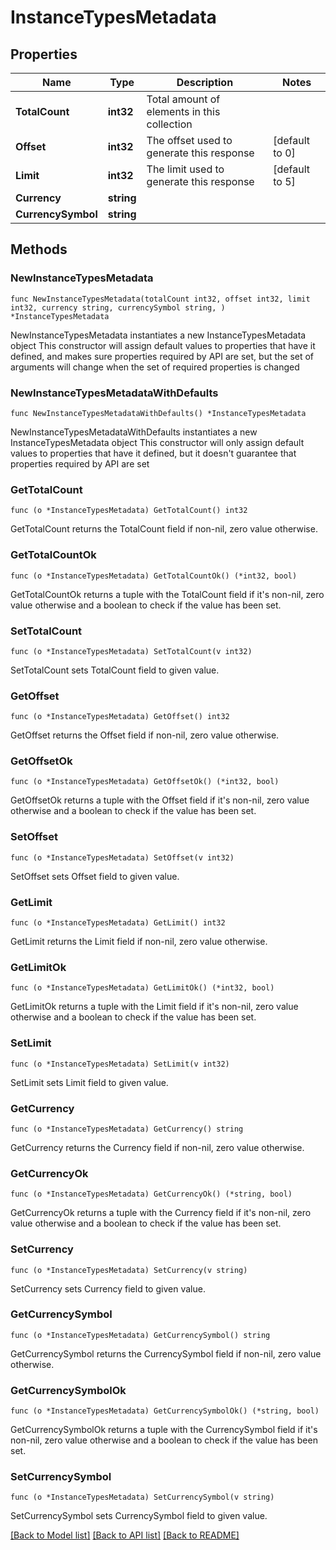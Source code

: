 # InstanceTypesMetadata

## Properties

Name | Type | Description | Notes
------------ | ------------- | ------------- | -------------
**TotalCount** | **int32** | Total amount of elements in this collection | 
**Offset** | **int32** | The offset used to generate this response | [default to 0]
**Limit** | **int32** | The limit used to generate this response | [default to 5]
**Currency** | **string** |  | 
**CurrencySymbol** | **string** |  | 

## Methods

### NewInstanceTypesMetadata

`func NewInstanceTypesMetadata(totalCount int32, offset int32, limit int32, currency string, currencySymbol string, ) *InstanceTypesMetadata`

NewInstanceTypesMetadata instantiates a new InstanceTypesMetadata object
This constructor will assign default values to properties that have it defined,
and makes sure properties required by API are set, but the set of arguments
will change when the set of required properties is changed

### NewInstanceTypesMetadataWithDefaults

`func NewInstanceTypesMetadataWithDefaults() *InstanceTypesMetadata`

NewInstanceTypesMetadataWithDefaults instantiates a new InstanceTypesMetadata object
This constructor will only assign default values to properties that have it defined,
but it doesn't guarantee that properties required by API are set

### GetTotalCount

`func (o *InstanceTypesMetadata) GetTotalCount() int32`

GetTotalCount returns the TotalCount field if non-nil, zero value otherwise.

### GetTotalCountOk

`func (o *InstanceTypesMetadata) GetTotalCountOk() (*int32, bool)`

GetTotalCountOk returns a tuple with the TotalCount field if it's non-nil, zero value otherwise
and a boolean to check if the value has been set.

### SetTotalCount

`func (o *InstanceTypesMetadata) SetTotalCount(v int32)`

SetTotalCount sets TotalCount field to given value.


### GetOffset

`func (o *InstanceTypesMetadata) GetOffset() int32`

GetOffset returns the Offset field if non-nil, zero value otherwise.

### GetOffsetOk

`func (o *InstanceTypesMetadata) GetOffsetOk() (*int32, bool)`

GetOffsetOk returns a tuple with the Offset field if it's non-nil, zero value otherwise
and a boolean to check if the value has been set.

### SetOffset

`func (o *InstanceTypesMetadata) SetOffset(v int32)`

SetOffset sets Offset field to given value.


### GetLimit

`func (o *InstanceTypesMetadata) GetLimit() int32`

GetLimit returns the Limit field if non-nil, zero value otherwise.

### GetLimitOk

`func (o *InstanceTypesMetadata) GetLimitOk() (*int32, bool)`

GetLimitOk returns a tuple with the Limit field if it's non-nil, zero value otherwise
and a boolean to check if the value has been set.

### SetLimit

`func (o *InstanceTypesMetadata) SetLimit(v int32)`

SetLimit sets Limit field to given value.


### GetCurrency

`func (o *InstanceTypesMetadata) GetCurrency() string`

GetCurrency returns the Currency field if non-nil, zero value otherwise.

### GetCurrencyOk

`func (o *InstanceTypesMetadata) GetCurrencyOk() (*string, bool)`

GetCurrencyOk returns a tuple with the Currency field if it's non-nil, zero value otherwise
and a boolean to check if the value has been set.

### SetCurrency

`func (o *InstanceTypesMetadata) SetCurrency(v string)`

SetCurrency sets Currency field to given value.


### GetCurrencySymbol

`func (o *InstanceTypesMetadata) GetCurrencySymbol() string`

GetCurrencySymbol returns the CurrencySymbol field if non-nil, zero value otherwise.

### GetCurrencySymbolOk

`func (o *InstanceTypesMetadata) GetCurrencySymbolOk() (*string, bool)`

GetCurrencySymbolOk returns a tuple with the CurrencySymbol field if it's non-nil, zero value otherwise
and a boolean to check if the value has been set.

### SetCurrencySymbol

`func (o *InstanceTypesMetadata) SetCurrencySymbol(v string)`

SetCurrencySymbol sets CurrencySymbol field to given value.



[[Back to Model list]](../README.md#documentation-for-models) [[Back to API list]](../README.md#documentation-for-api-endpoints) [[Back to README]](../README.md)


